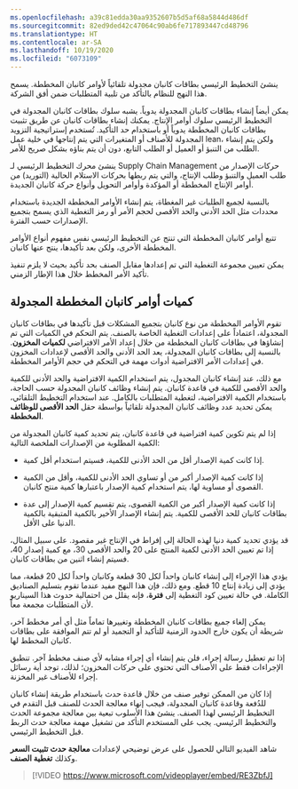 ```yaml
---
ms.openlocfilehash: a39c81edda30aa9352607b5d5af68a5844d486df
ms.sourcegitcommit: 82ed9ded42c47064c90ab6fe717893447cd48796
ms.translationtype: HT
ms.contentlocale: ar-SA
ms.lasthandoff: 10/19/2020
ms.locfileid: "6073109"
---
```

ينشئ التخطيط الرئيسي بطاقات كانبان مجدولة تلقائياً لأوامر كانبان المخططة. يسمح هذا النهج للنظام بالتأكد من تلبية المتطلبات ضمن أفق الشركة.

يمكن أيضاً إنشاء بطاقات كانبان المجدولة يدوياً. يشبه سلوك بطاقات كانبان المجدولة في التخطيط الرئيسي سلوك أوامر الإنتاج.
يمكنك إنشاء بطاقات كانبان عن طريق تثبيت بطاقات كانبان المخططة يدوياً أو باستخدام حد التأكيد. تُستخدم إستراتيجية التزويد المجدولة للأصناف أو المتغيرات التي يتم إنتاجها في خلية عمل lean، ولكن يتم إنشاء الطلب من التنبؤ أو العميل أو الطلب التابع، دون أن يتم بناؤه بشكل صريح للأمر.

ينشئ محرك التخطيط الرئيسي لـ Supply Chain Management حركات الإصدار من طلب العميل والتنبؤ وطلب الإنتاج، والتي يتم ربطها بحركات الاستلام الحالية (التوريد) من أوامر الإنتاج المخططة أو المؤكدة وأوامر التحويل وأنواع حركة كانبان الجديدة.

بالنسبة لجميع الطلبات غير المغطاة، يتم إنشاء الأوامر المخططة الجديدة باستخدام محددات مثل الحد الأدنى والحد الأقصى لحجم الأمر أو رمز التغطية الذي يسمح بتجميع الإصدارات حسب الفترة.

تتبع أوامر كانبان المخططة التي تنتج عن التخطيط الرئيسي نفس مفهوم أنواع الأوامر المخططة الأخرى، ولكن بعد تأكيدها، ينتج عنها كانبان.

يمكن تعيين مجموعة التغطية التي تم إعدادها مقابل الصنف بحد تأكيد بحيث لا يلزم تنفيذ تأكيد الأمر المخطط خلال هذا الإطار الزمني.


## <a name="scheduled-kanban-planned-order-quantities"></a>كميات أوامر كانبان المخططة المجدولة

تقوم الأوامر المخططة من نوع كانبان بتجميع المشكلات قبل تأكيدها في بطاقات كانبان المجدولة، اعتماداً على إعدادات التغطية الخاصة بالصنف. يتم التحكم في الكميات التي تم إنشاؤها في بطاقات كانبان المخططة من خلال إعداد الأمر الافتراضي **لكميات المخزون**. بالنسبة إلى بطاقات كانبان المجدولة، يعد الحد الأدنى والحد الأقصى لإعدادات المخزون في إعدادات الأمر الافتراضية أدوات مهمة في التحكم في حجم الأوامر المخططة.

مع ذلك، عند إنشاء كانبان المجدول، يتم استخدام الكمية الافتراضية والحد الأدنى للكمية والحد الأقصى للكمية في قاعدة كانبان. يتم إنشاء وظائف كانبان المجدولة حسب الحاجة، باستخدام الكمية الافتراضية، لتغطية المتطلبات بالكامل. عند استخدام التخطيط التلقائي، يمكن تحديد عدد وظائف كانبان المجدولة تلقائياً بواسطة حقل **الحد الأقصى للوظائف المخططة**.

إذا لم يتم تكوين كمية افتراضية في قاعدة كانبان، يتم تحديد كمية كانبان المجدولة من الكمية المطلوبة من الإصدارات الملخصة التالية:

-   إذا كانت كمية الإصدار أقل من الحد الأدنى للكمية، فسيتم استخدام أقل كمية.

-   إذا كانت كمية الإصدار أكبر من أو تساوي الحد الأدنى للكمية، وأقل من الكمية القصوى أو مساوية لها، يتم استخدام كمية الإصدار باعتبارها كمية منتج كانبان.

-   إذا كانت كمية الإصدار أكبر من الكمية القصوى، يتم تقسيم كمية الإصدار إلى عدة بطاقات كانبان للحد الأقصى للكمية. يتم إنشاء الإصدار الأخير بالكمية المتبقية بالكمية الدنيا على الأقل.

قد يؤدي تحديد كمية دنيا لهذه الحالة إلى إفراط في الإنتاج غير مقصود. على سبيل المثال، إذا تم تعيين الحد الأدنى لكمية المنتج على 20 والحد الأقصى 30، مع كمية إصدار 40، فسيتم إنشاء اثنين من بطاقات كانبان.

يؤدي هذا الإجراء إلى إنشاء كانبان واحداً لكل 30 قطعة وكانبان واحداً لكل 20 قطعة، مما يؤدي إلى زيادة إنتاج 10 قطع. ومع ذلك، فإن هذا النهج مفيد عندما تقوم بتسليم الصناديق الكاملة. في حالة تعيين كود التغطية إلى **فترة**، فإنه يقلل من احتمالية حدوث هذا السيناريو لأن المتطلبات مجمعة معاً.

يمكن إلغاء جميع بطاقات كانبان المخططة وتغييرها تماماً مثل أي أمر مخطط آخر، شريطة أن يكون خارج الحدود الزمنية للتأكيد أو التجميد أو لم تتم الموافقة على بطاقات كانبان المخطط لها.

إذا تم تعطيل رسالة إجراء، فلن يتم إنشاء أي إجراء مشابه لأي صنف مخطط آخر. تنطبق الإجراءات فقط على الأصناف التي تحتوي على حركات المخزون؛ لذلك، توجد أية رسائل إجراء للأصناف غير المخزنة.

إذا كان من الممكن توفير صنف من خلال قاعدة حدث باستخدام طريقة إنشاء كانبان للدُفعة وقاعدة كانبان المجدولة، فيجب إنهاء معالجة الحدث للصنف قبل التقدم في التخطيط الرئيسي لهذا الصنف. ينشئ هذا الأسلوب تبعية بين معالجة مجموعة الحدث والتخطيط الرئيسي. يجب على المستخدم التأكد من تشغيل مهمة معالجة حدث الربط قبل التخطيط الرئيسي.

شاهد الفيديو التالي للحصول على عرض توضيحي لإعدادات **معالجة حدث تثبيت السعر** وكذلك **تغطية الصنف**.


> [!VIDEO https://www.microsoft.com/videoplayer/embed/RE3ZbfJ]

